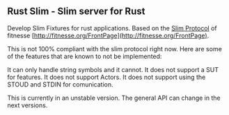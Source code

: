 ## Rust Slim - Slim server for Rust

Develop Slim Fixtures for rust applications. Based on the [Slim Protocol](http://fitnesse.org/FitNesse.UserGuide.WritingAcceptanceTests.SliM.SlimProtocol) of fitnesse [http://fitnesse.org/FrontPage](http://fitnesse.org/FrontPage).

This is not 100% compliant with the slim protocol right now. Here are some of the features that are known to not be implemented:

It can only handle string symbols and it cannot.
It does not support a SUT for features.
It does not support Actors.
It does not support using the STOUD and STDIN for comunication.

This is currently in an unstable version. The general API can change in the next versions.
